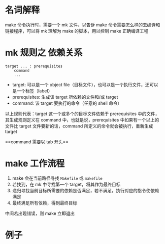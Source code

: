 # 名词解释
make 命令执行时，需要一个 mk 文件，以告诉 make 命令需要怎么样的去编译和链接程序，可以将 mk 理解为 make 的脚本，用以控制 make 正确编译工程

# mk 规则之 依赖关系
```
target ... : prerequisites
	command
	...
```

- target: 可以是一个 object file（目标文件），也可以是一个执行文件，还可以是一个标签（label）
- prerequisites: 生成该 target 所依赖的文件和/或 target
- command: 该 target 要执行的命令（任意的 shell 命令）

以上规则代表：target 这一个或多个的目标文件依赖于 prerequisites 中的文件，其生成规则定义在 command 中，也就是说，prerequisites 中如果有一个以上的文件比 target 文件要新的话，command 所定义的命令就会被执行，重新生成 target

==command 需要以 tab 开头==

# make 工作流程
1. make 会在当前路径寻找 `Makefile` 或 `makefile`
2. 若找到，在 mk 中寻找第一个 target，将其作为最终目标
3. 递归寻找当前目标所需要的依赖是否满足，若不满足，执行对应的指令使依赖满足
4. 最终满足所有依赖，得到最终目标

中间若出现错误，则 make 立即退出

# 例子

